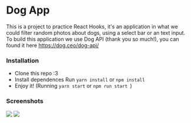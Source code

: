 # Dog App
This is a project to practice React Hooks, it's an application in what we could filter random photos about dogs, using a select bar or an text input.
To build this application we use Dog API (thank you so much!), you can found it here https://dog.ceo/dog-api/

### Installation
- Clone this repo :3
- Install dependences
Run `yarn install` or `npm install`
- Enjoy it! (Running `yarn start` or `npm run start `)

### Screenshots

![](https://imgur.com/WLB2mmb.png)
![](https://imgur.com/aZjBbPr.png)
